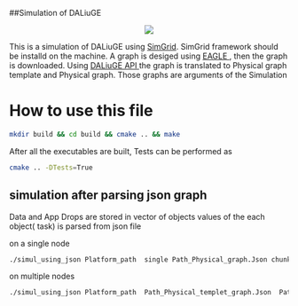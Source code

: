 ##Simulation of DALiuGE
<p align="center">
  <img src="https://drive.google.com/file/d/1e1XnPS_4otLqfE2aVphISJe4D9Hrxr_N/view?usp=sharing" />
</p>
This is a simulation  of DALiuGE using <a href="https://simgrid.org/" target="_blank"> SimGrid</a>. SimGrid framework should be installd on the machine.
A graph is desiged using <a href="https://https://eagle.icrar.org//" target="_blank"> EAGLE </a>, then the graph is downloaded. Using <a href="https://daliuge.readthedocs.io/en/latest/cli.html//" target="_blank"> DALiuGE API </a> the graph is translated to Physical graph template and Physical graph.
Those graphs are arguments of the Simulation


# How to use this file
```bash
mkdir build && cd build && cmake .. && make
```
After all the executables are built, Tests can be performed as

```bash
cmake .. -DTests=True
```

## simulation after parsing json graph
Data and App Drops are stored in vector of objects
values of the each object( task) is parsed from json file

on a single node
```bash
./simul_using_json Platform_path  single Path_Physical_graph.Json chunks nb "--log=root.fmt:[%7.6r]%e[%5a]%e%m%n"
```
on multiple nodes
```bash
./simul_using_json Platform_path  Path_Physical_templet_graph.Json  Path_Physical_graph.Json chunks nb "--log=root.fmt:[%7.6r]%e[%5a]%e%m%n"
```

